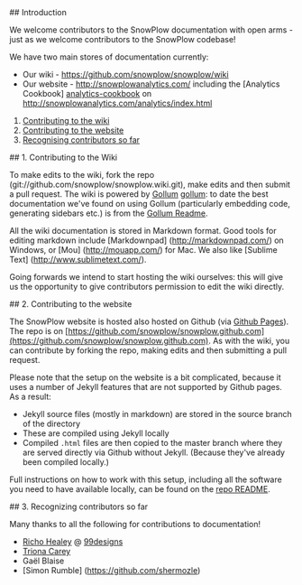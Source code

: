 <a name="top" />
## Introduction

We welcome contributors to the SnowPlow documentation with open arms - just as we welcome contributors to the SnowPlow codebase!

We have two main stores of documentation currently:

* Our wiki - https://github.com/snowplow/snowplow/wiki
* Our website - http://snowplowanalytics.com/ including the [Analytics Cookbook] [analytics-cookbook] on http://snowplowanalytics.com/analytics/index.html

1. [Contributing to the wiki](#wiki)
2. [Contributing to the website](#website)
3. [Recognising contributors so far](#recognise)


<a name="wiki" />
## 1. Contributing to the Wiki

To make edits to the wiki, fork the repo (git://github.com/snowplow/snowplow.wiki.git), make edits and then submit a pull request. The wiki is powered by [Gollum] [gollum]: to date the best documentation we've found on using Gollum (particularly embedding code, generating sidebars etc.) is from the [Gollum Readme][gollum-readme].

All the wiki documentation is stored in Markdown format. Good tools for editing markdown include [Markdownpad] (http://markdownpad.com/) on Windows, or [Mou] (http://mouapp.com/) for Mac. We also like [Sublime Text] (http://www.sublimetext.com/).

Going forwards we intend to start hosting the wiki ourselves: this will give us the opportunity to give contributors permission to edit the wiki directly.

<a name="website" />
## 2. Contributing to the website

The SnowPlow website is hosted also hosted on Github (via [Github Pages][github-pages]). The repo is on [https://github.com/snowplow/snowplow.github.com](https://github.com/snowplow/snowplow.github.com). As with the wiki, you can contribute by forking the repo, making edits and then submitting a pull request.

Please note that the setup on the website is a bit complicated, because it uses a number of Jekyll features that are not supported by Github pages. As a result:

* Jekyll source files (mostly in markdown) are stored in the source branch of the directory
* These are compiled using Jekyll locally
* Compiled `.html` files are then copied to the master branch where they are served directly via Github without Jekyll. (Because they've already been compiled locally.)

Full instructions on how to work with this setup, including all the software you need to have available locally, can be found on the [repo README][website-repo-readme].

<a name="recognise" />
## 3. Recognizing contributors so far

Many thanks to all the following for contributions to documentation!

* [Richo Healey](https://github.com/richo) @ [99designs](http://99designs.com/)
* [Triona Carey](https://twitter.com/Triona)
* Gaël Blaise
* [Simon Rumble] (https://github.com/shermozle)

[analytics-cookbook]: http://snowplowanalytics.com/analytics/index.html
[gollum-readme]: https://github.com/github/gollum/blob/master/README.md
[gollum]: https://github.com/github/gollum
[github-pages]: http://pages.github.com/
[website-repo-readme]: https://github.com/snowplow/snowplow.github.com/blob/master/README.md